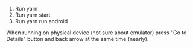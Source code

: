 1. Run yarn
2. Run yarn start
3. Run yarn run android

When running on physical device (not sure about emulator) press "Go to Details" button and back arrow at the same time (nearly).